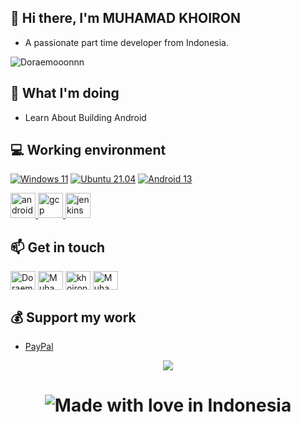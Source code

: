## 👋 Hi there, I'm MUHAMAD KHOIRON
 - A passionate part time developer from Indonesia.
<p align="left"> <img src="https://komarev.com/ghpvc/?username=Doraemooonnn&label=Profile%20views&color=0e75b6&style=flat" alt="Doraemooonnn" /> </p>

## 🤔 What I'm doing
 - Learn About Building Android

## 💻 Working environment
[![Windows 11](https://img.shields.io/badge/Windows%2011-00adef?style=flat-square&logo=windows&logoColor=ffffff)](https://www.microsoft.com/en-in/software-download/windows11)
[![Ubuntu 21.04](https://img.shields.io/badge/Ubuntu%2021%2e04-dd4814?style=flat-square&logo=ubuntu&logoColor=ffffff)](https://releases.ubuntu.com/21.04/)
[![Android 13](https://img.shields.io/badge/Android%2012-3ddc84?style=flat-square&logo=android&logoColor=ffffff)](https://www.android.com/android-13/)

<p align="left"> <a href="https://developer.android.com" target="_blank"> <img src="https://cdn.jsdelivr.net/gh/devicons/devicon/icons/android/android-original.svg" alt="android" width="40" height="40"/> </a> <a href="https://cloud.google.com" target="_blank"> <img src="https://www.vectorlogo.zone/logos/google_cloud/google_cloud-icon.svg" alt="gcp" width="40" height="40"/> </a> <a href="https://www.jenkins.io" target="_blank"> <img src="https://www.vectorlogo.zone/logos/jenkins/jenkins-icon.svg" alt="jenkins" width="40" height="40"/> </a> </p>

## 📫 Get in touch
<p align="left">
<a href="https://t.me/Doraemooonnn" target="blank"><img align="center" src="https://cdn.jsdelivr.net/npm/simple-icons@3.0.1/icons/telegram.svg" alt="Doraemooonnn" height="30" width="40" /></a>
<a href="https://web.facebook.com/muhammad.khoiron.7967" target="blank"><img align="center" src="https://cdn.jsdelivr.net/npm/simple-icons@3.0.1/icons/facebook.svg" alt="Muhamad Khoiron" height="30" width="40" /></a>
<a href="https://www.instagram.com/khoiron.1/" target="blank"><img align="center" src="https://cdn.jsdelivr.net/npm/simple-icons@3.0.1/icons/instagram.svg" alt="khoiron.1" height="30" width="40" /></a>
<a href="https://twitter.com/MuhamadKhoiron6" target="blank"><img align="center" src="https://cdn.jsdelivr.net/npm/simple-icons@3.0.1/icons/twitter.svg" alt="MuhamadKhoiron6" height="30" width="40" /></a>
</p>

## 💰 Support my work
 - [PayPal](https://paypal.me/muhammadkhoiron)

<p align="center"> <img src="https://github-readme-streak-stats.herokuapp.com?user=Doraemooonnn&date_format=j%20M%5B%20Y%5D"/></p>

<h1 align="center">

![Made with love in Indonesia](https://madewithlove.now.sh/id?colorA=%23545454&template=plastic)

</h1>
